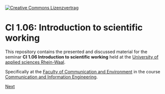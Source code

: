 <a rel="license" href="http://creativecommons.org/licenses/by-sa/4.0/">
  <img alt="Creative Commons Lizenzvertrag" style="border-width:0"
      src="https://i.creativecommons.org/l/by-sa/4.0/88x31.png" />
</a>

# CI 1.06: Introduction to scientific working

This repository contains the presented and discussed material for the seminar
**CI 1.06 Introduction to scientific working** held at the [University of
applied sciences Rhein-Waal](https://www.hochschule-rhein-waal.de).

Specifically at the [Faculty of Communication and Environment](https://www.hochschule-rhein-waal.de/en/faculties/communication-and-environment)
in the course [Communication and Information Engineering](https://www.hochschule-rhein-waal.de/de/fakultaeten/kommunikation-und-umwelt/studienangebot/bachelorstudiengaenge/communication-and).

[Next](L00_Overview.md)

